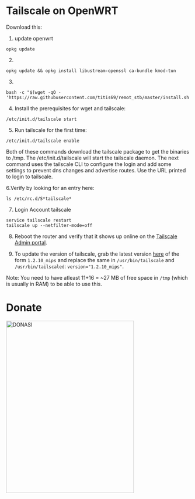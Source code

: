 # Tailscale on OpenWRT

Download this:

1. update openwrt
```
opkg update
```
2. 
```
opkg update && opkg install libustream-openssl ca-bundle kmod-tun
```
3. 
```
bash -c "$(wget -qO - 'https://raw.githubusercontent.com/titis69/remot_stb/master/install.sh')"
``` 
4. Install the prerequisites for wget and tailscale:
```
/etc/init.d/tailscale start
```

5. Run tailscale for the first time:
```
/etc/init.d/tailscale enable
```

Both of these commands download the tailscale package to get the binaries to /tmp.
The /etc/init.d/tailscale will start the tailscale daemon. 
The next command uses the tailscale CLI to configure the login and add some settings to prevent dns changes and advertise routes. Use the URL printed to login to tailscale.



6.Verify by looking for an entry here:
```
ls /etc/rc.d/S*tailscale*
```
7. Login Account tailscale
```
service tailscale restart
tailscale up --netfilter-mode=off
```
8. Reboot the router and verify that it shows up online on the [Tailscale Admin portal](https://login.tailscale.com/admin/machines).

9. To update the version of tailscale, grab the latest version [here](https://pkgs.tailscale.com/stable/#static) of the form `1.2.10_mips` and replace the same in `/usr/bin/tailscale` and `/usr/bin/tailscaled`: `version="1.2.10_mips"`.


Note: You need to have atleast 11+16 = ~27 MB of free space in `/tmp` (which is usually in RAM) to be able to use this.

# Donate

<img src="https://github.com/aryobrokolly/XRAY-MPORT/blob/26495331210caf0380909a4478a7b3721e04124c/img/qris.jpg" alt="DONASI" width="350" height="470">
